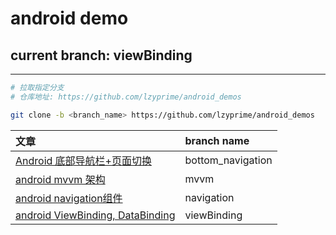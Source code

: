 # android demo

## current branch: viewBinding

---

```bash
# 拉取指定分支
# 仓库地址: https://github.com/lzyprime/android_demos

git clone -b <branch_name> https://github.com/lzyprime/android_demos
```

| 文章 | branch name |
| :- | :- |
|[Android 底部导航栏+页面切换](https://lzyprime.github.io/kotlin_android/android_bottom_navigation)| bottom_navigation |
|[android mvvm 架构](https://lzyprime.github.io/kotlin_android/android_mvvm)| mvvm |
|[android navigation组件](https://lzyprime.github.io/kotlin_android/android_navigation)| navigation |
|[android ViewBinding, DataBinding](https://lzyprime.github.io/kotlin_android/viewbinding_databinding)| viewBinding |